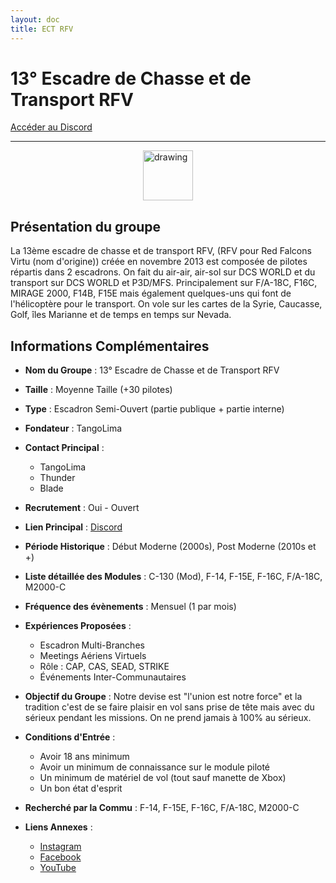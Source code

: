 ```yaml
---
layout: doc
title: ECT RFV
---
```


# 13° Escadre de Chasse et de Transport RFV

[Accéder au Discord](https://discord.gg/w35BaYfe)

---
<img src="/commus_img/ectrfv.webp" alt="drawing" width="80" style="display: block; margin-left: auto; margin-right: auto;"/>

## Présentation du groupe

La 13ème escadre de chasse et de transport RFV, (RFV pour Red Falcons Virtu (nom d'origine)) créée en novembre 2013 est composée de pilotes répartis dans 2 escadrons. On fait du air-air, air-sol sur DCS WORLD et du transport sur DCS WORLD et P3D/MFS. Principalement sur F/A-18C, F16C, MIRAGE 2000, F14B, F15E mais également quelques-uns qui font de l'hélicoptère pour le transport. On vole sur les cartes de la Syrie, Caucasse, Golf, îles Marianne et de temps en temps sur Nevada.

## Informations Complémentaires

- **Nom du Groupe** : 13° Escadre de Chasse et de Transport RFV
- **Taille** : Moyenne Taille (+30 pilotes)
- **Type** : Escadron Semi-Ouvert (partie publique + partie interne)
- **Fondateur** : TangoLima
- **Contact Principal** : 
  - TangoLima
  - Thunder
  - Blade
- **Recrutement** : Oui - Ouvert
- **Lien Principal** : [Discord](https://discord.gg/w35BaYfe)
- **Période Historique** : Début Moderne (2000s), Post Moderne (2010s et +)
- **Liste détaillée des Modules** : C-130 (Mod), F-14, F-15E, F-16C, F/A-18C, M2000-C
- **Fréquence des évènements** : Mensuel (1 par mois)
- **Expériences Proposées** :
  - Escadron Multi-Branches
  - Meetings Aériens Virtuels
  - Rôle : CAP, CAS, SEAD, STRIKE
  - Événements Inter-Communautaires

- **Objectif du Groupe** : Notre devise est "l'union est notre force" et la tradition c'est de se faire plaisir en vol sans prise de tête mais avec du sérieux pendant les missions. On ne prend jamais à 100% au sérieux.

- **Conditions d'Entrée** :
  - Avoir 18 ans minimum
  - Avoir un minimum de connaissance sur le module piloté
  - Un minimum de matériel de vol (tout sauf manette de Xbox)
  - Un bon état d'esprit

- **Recherché par la Commu** : F-14, F-15E, F-16C, F/A-18C, M2000-C

- **Liens Annexes** :
  - [Instagram](https://instagram.com/13eme_escadre_de_c.t_rfv?igshid=NGExMmI2YTkyZg==)
  - [Facebook](https://www.facebook.com/E.CT.RFV/)
  - [YouTube](https://youtube.com/@E-CT_RFV)

